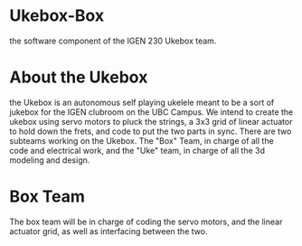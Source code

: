 # Ukebox-Box
the software component of the IGEN 230 Ukebox team. 

# About the Ukebox
the Ukebox is an autonomous self playing ukelele meant to be a sort of jukebox for the IGEN clubroom on the UBC Campus. We intend to create the ukebox using servo motors to pluck the strings, a 3x3 grid of linear actuator to hold down the frets, and code to put the two parts in sync. There are two subteams working on the Ukebox. The "Box" Team, in charge of all the code and electrical work, and the "Uke" team, in charge of all the 3d modeling and design. 

# Box Team
The box team will be in charge of coding the servo motors, and the linear actuator grid, as well as interfacing between the two. 
